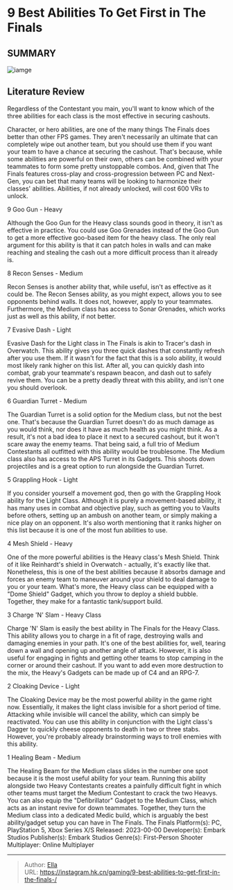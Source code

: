 # 9 Best Abilities To Get First in The Finals 


## SUMMARY 

![iamge](https://static1.srcdn.com/wordpress/wp-content/uploads/2023/11/10-best-abilities-to-get-first-in-the-finals.jpg)

## Literature Review

Regardless of the Contestant you main, you&#39;ll want to know which of the three abilities for each class is the most effective in securing cashouts.





Character, or hero abilities, are one of the many things The Finals does better than other FPS games. They aren&#39;t necessarily an ultimate that can completely wipe out another team, but you should use them if you want your team to have a chance at securing the cashout. That&#39;s because, while some abilities are powerful on their own, others can be combined with your teammates to form some pretty unstoppable combos. And, given that The Finals features cross-play and cross-progression between PC and Next-Gen, you can bet that many teams will be looking to harmonize their classes&#39; abilities.
Abilities, if not already unlocked, will cost 600 VRs to unlock. 










 








 9  Goo Gun - Heavy 
        

Although the Goo Gun for the Heavy class sounds good in theory, it isn&#39;t as effective in practice. You could use Goo Grenades instead of the Goo Gun to get a more effective goo-based item for the heavy class. The only real argument for this ability is that it can patch holes in walls and can make reaching and stealing the cash out a more difficult process than it already is.





 8  Recon Senses - Medium 
        

Recon Senses is another ability that, while useful, isn&#39;t as effective as it could be. The Recon Senses ability, as you might expect, allows you to see opponents behind walls. It does not, however, apply to your teammates. Furthermore, the Medium class has access to Sonar Grenades, which works just as well as this ability, if not better.





 7  Evasive Dash - Light 
        

Evasive Dash for the Light class in The Finals is akin to Tracer&#39;s dash in Overwatch. This ability gives you three quick dashes that constantly refresh after you use them.
If it wasn&#39;t for the fact that this is a solo ability, it would most likely rank higher on this list. After all, you can quickly dash into combat, grab your teammate&#39;s respawn beacon, and dash out to safely revive them. You can be a pretty deadly threat with this ability, and isn&#39;t one you should overlook.





 6  Guardian Turret - Medium 
        

The Guardian Turret is a solid option for the Medium class, but not the best one. That&#39;s because the Guardian Turret doesn&#39;t do as much damage as you would think, nor does it have as much health as you might think. As a result, it&#39;s not a bad idea to place it next to a secured cashout, but it won&#39;t scare away the enemy teams. That being said, a full trio of Medium Contestants all outfitted with this ability would be troublesome.
The Medium class also has access to the APS Turret in its Gadgets. This shoots down projectiles and is a great option to run alongside the Guardian Turret. 






 5  Grappling Hook - Light 
        

If you consider yourself a movement god, then go with the Grappling Hook ability for the Light Class. Although it is purely a movement-based ability, it has many uses in combat and objective play, such as getting you to Vaults before others, setting up an ambush on another team, or simply making a nice play on an opponent. It&#39;s also worth mentioning that it ranks higher on this list because it is one of the most fun abilities to use.





 4  Mesh Shield - Heavy 
        

One of the more powerful abilities is the Heavy class&#39;s Mesh Shield. Think of it like Reinhardt&#39;s shield in Overwatch - actually, it&#39;s exactly like that. Nonetheless, this is one of the best abilities because it absorbs damage and forces an enemy team to maneuver around your shield to deal damage to you or your team.
What&#39;s more, the Heavy class can be equipped with a &#34;Dome Shield&#34; Gadget, which you throw to deploy a shield bubble. Together, they make for a fantastic tank/support build.





 3  Charge &#39;N&#39; Slam - Heavy Class 
        

Charge &#39;N&#39; Slam is easily the best ability in The Finals for the Heavy Class. This ability allows you to charge in a fit of rage, destroying walls and damaging enemies in your path. It&#39;s one of the best abilities for, well, tearing down a wall and opening up another angle of attack. However, it is also useful for engaging in fights and getting other teams to stop camping in the corner or around their cashout.
If you want to add even more destruction to the mix, the Heavy&#39;s Gadgets can be made up of C4 and an RPG-7. 






 2  Cloaking Device - Light 
        

The Cloaking Device may be the most powerful ability in the game right now. Essentially, it makes the light class invisible for a short period of time. Attacking while invisible will cancel the ability, which can simply be reactivated. You can use this ability in conjunction with the Light class&#39;s Dagger to quickly cheese opponents to death in two or three stabs. However, you&#39;re probably already brainstorming ways to troll enemies with this ability.





 1  Healing Beam - Medium 
        

The Healing Beam for the Medium class slides in the number one spot because it is the most useful ability for your team. Running this ability alongside two Heavy Contestants creates a painfully difficult fight in which other teams must target the Medium Contestant to crack the two Heavys.
You can also equip the &#34;Defibrillator&#34; Gadget to the Medium Class, which acts as an instant revive for down teammates. Together, they turn the Medium class into a dedicated Medic build, which is arguably the best ability/gadget setup you can have in The Finals.
               The Finals   Platform(s):   PC, PlayStation 5, Xbox Series X/S    Released:   2023-00-00    Developer(s):   Embark Studios    Publisher(s):   Embark Studios    Genre(s):   First-Person Shooter    Multiplayer:   Online Multiplayer      

---

> Author: [Ella](https://instagram.hk.cn/)  
> URL: https://instagram.hk.cn/gaming/9-best-abilities-to-get-first-in-the-finals-/  

